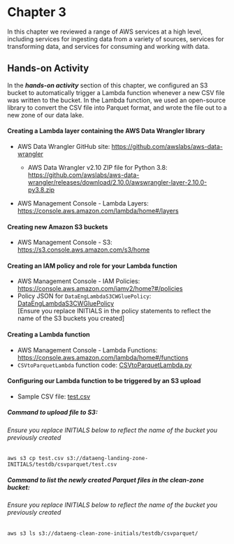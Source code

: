 # Chapter 3
In this chapter we reviewed a range of AWS services at a high level, including services for ingesting data from a variety of sources, services for transforming data, and services for consuming and working with data.

## Hands-on Activity
In the ***hands-on activity*** section of this chapter, we configured an S3 bucket to automatically trigger a Lambda function whenever a new CSV file was written to the bucket. In the Lambda function, we used an open-source library to convert the CSV file into Parquet format, and wrote the file out to a new zone of our data lake.

#### Creating a Lambda layer containing the AWS Data Wrangler library
- AWS Data Wrangler GitHub site: https://github.com/awslabs/aws-data-wrangler

  - AWS Data Wrangler v2.10 ZIP file for Python 3.8: https://github.com/awslabs/aws-data-wrangler/releases/download/2.10.0/awswrangler-layer-2.10.0-py3.8.zip
- AWS Management Console - Lambda Layers: https://console.aws.amazon.com/lambda/home#/layers

#### Creating new Amazon S3 buckets
- AWS Management Console - S3: https://s3.console.aws.amazon.com/s3/home

#### Creating an IAM policy and role for your Lambda function
- AWS Management Console - IAM Policies: https://console.aws.amazon.com/iamv2/home?#/policies
- Policy JSON for `DataEngLambdaS3CWGluePolicy`: [DataEngLambdaS3CWGluePolicy](DataEngLambdaS3CWGluePolicy.json)  
  [Ensure you replace INITIALS in the policy statements to reflect the name of the S3 buckets you created]

#### Creating a Lambda function
- AWS Management Console - Lambda Functions: https://console.aws.amazon.com/lambda/home#/functions
- `CSVtoParquetLambda` function code: [CSVtoParquetLambda.py](CSVtoParquetLambda.py)

#### Configuring our Lambda function to be triggered by an S3 upload
- Sample CSV file: [test.csv](test.csv)

##### Command to upload file to S3:
###### Ensure you replace INITIALS below to reflect the name of the bucket you previously created

```
aws s3 cp test.csv s3://dataeng-landing-zone-INITIALS/testdb/csvparquet/test.csv
```
##### Command to list the newly created Parquet files in the clean-zone bucket: 
###### Ensure you replace INITIALS below to reflect the name of the bucket you previously created

```
aws s3 ls s3://dataeng-clean-zone-initials/testdb/csvparquet/
```
  

